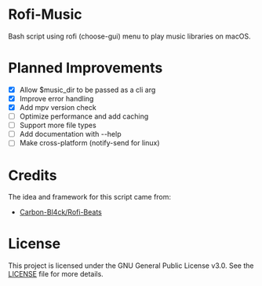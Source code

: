 # Rofi-Music
Bash script using rofi (choose-gui) menu to play music libraries on macOS.

# Planned Improvements
- [x] Allow $music_dir to be passed as a cli arg
- [x] Improve error handling
- [x] Add mpv version check
- [ ] Optimize performance and add caching
- [ ] Support more file types
- [ ] Add documentation with --help
- [ ] Make cross-platform (notify-send for linux)

# Credits
The idea and framework for this script came from:
* [Carbon-Bl4ck/Rofi-Beats](https://github.com/Carbon-Bl4ck/Rofi-Beats)

# License
This project is licensed under the GNU General Public License v3.0. See the [LICENSE](LICENSE) file for more details. 
